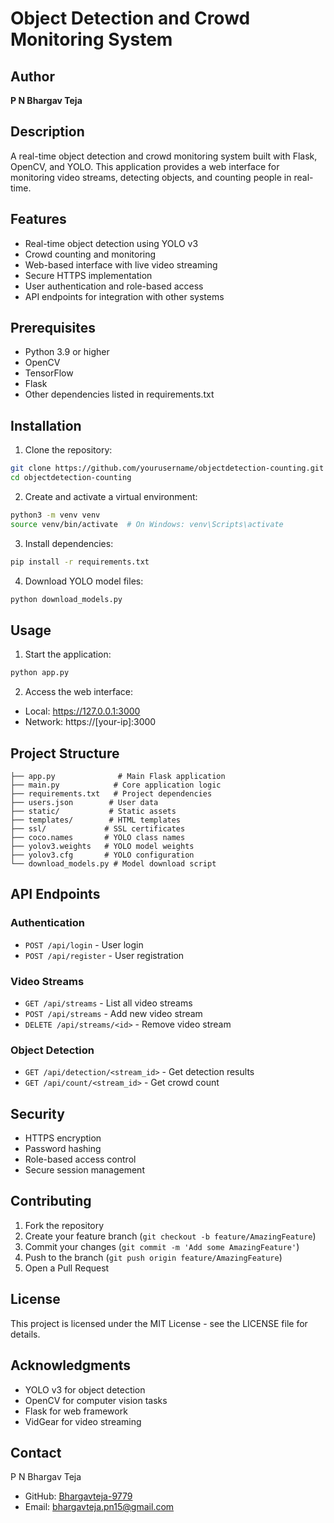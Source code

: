 # Object Detection and Crowd Monitoring System

## Author
**P N Bhargav Teja**

## Description
A real-time object detection and crowd monitoring system built with Flask, OpenCV, and YOLO. This application provides a web interface for monitoring video streams, detecting objects, and counting people in real-time.

## Features
- Real-time object detection using YOLO v3
- Crowd counting and monitoring
- Web-based interface with live video streaming
- Secure HTTPS implementation
- User authentication and role-based access
- API endpoints for integration with other systems

## Prerequisites
- Python 3.9 or higher
- OpenCV
- TensorFlow
- Flask
- Other dependencies listed in requirements.txt

## Installation

1. Clone the repository:
```bash
git clone https://github.com/yourusername/objectdetection-counting.git
cd objectdetection-counting
```

2. Create and activate a virtual environment:
```bash
python3 -m venv venv
source venv/bin/activate  # On Windows: venv\Scripts\activate
```

3. Install dependencies:
```bash
pip install -r requirements.txt
```

4. Download YOLO model files:
```bash
python download_models.py
```

## Usage

1. Start the application:
```bash
python app.py
```

2. Access the web interface:
- Local: https://127.0.0.1:3000
- Network: https://[your-ip]:3000

## Project Structure
```
├── app.py              # Main Flask application
├── main.py            # Core application logic
├── requirements.txt   # Project dependencies
├── users.json        # User data
├── static/           # Static assets
├── templates/        # HTML templates
├── ssl/             # SSL certificates
├── coco.names       # YOLO class names
├── yolov3.weights   # YOLO model weights
├── yolov3.cfg       # YOLO configuration
└── download_models.py # Model download script
```

## API Endpoints

### Authentication
- `POST /api/login` - User login
- `POST /api/register` - User registration

### Video Streams
- `GET /api/streams` - List all video streams
- `POST /api/streams` - Add new video stream
- `DELETE /api/streams/<id>` - Remove video stream

### Object Detection
- `GET /api/detection/<stream_id>` - Get detection results
- `GET /api/count/<stream_id>` - Get crowd count

## Security
- HTTPS encryption
- Password hashing
- Role-based access control
- Secure session management

## Contributing
1. Fork the repository
2. Create your feature branch (`git checkout -b feature/AmazingFeature`)
3. Commit your changes (`git commit -m 'Add some AmazingFeature'`)
4. Push to the branch (`git push origin feature/AmazingFeature`)
5. Open a Pull Request

## License
This project is licensed under the MIT License - see the LICENSE file for details.

## Acknowledgments
- YOLO v3 for object detection
- OpenCV for computer vision tasks
- Flask for web framework
- VidGear for video streaming

## Contact
P N Bhargav Teja
- GitHub: [Bhargavteja-9779](https://github.com/Bhargavteja-9779)
- Email: bhargavteja.pn15@gmail.com
